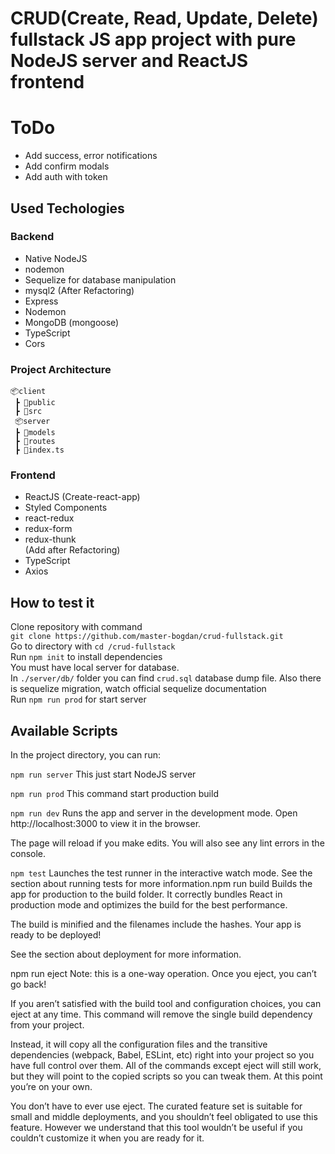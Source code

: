# CRUD(Create, Read, Update, Delete) fullstack JS app project with pure NodeJS server and ReactJS frontend

# ToDo
- Add success, error notifications
- Add confirm modals
- Add auth with token

## Used Techologies  
### Backend
- Native NodeJS
- nodemon
- Sequelize for database manipulation
- mysql2
(After Refactoring)
- Express
- Nodemon
- MongoDB (mongoose)
- TypeScript
- Cors

### Project Architecture
```
📦client
 ┣ 📂public
 ┣ 📂src
 📦server
 ┣ 📂models
 ┣ 📂routes
 ┣ 📜index.ts
```
### Frontend
- ReactJS (Create-react-app)
- Styled Components
- react-redux
- redux-form
- redux-thunk  
(Add after Refactoring)
- TypeScript
- Axios
## How to test it
Clone repository with command  
`git clone https://github.com/master-bogdan/crud-fullstack.git`  
Go to directory with `cd /crud-fullstack`  
Run `npm init` to install dependencies  
You must have local server for database.  
In `./server/db/` folder you can find `crud.sql` database dump file. Also there is sequelize migration, watch official sequelize documentation  
Run `npm run prod` for start server

## Available Scripts
In the project directory, you can run:

`npm run server`
This just start NodeJS server

`npm run prod`
This command start production build

`npm run dev`
Runs the app and server in the development mode.
Open http://localhost:3000 to view it in the browser.

The page will reload if you make edits.
You will also see any lint errors in the console.

`npm test`
Launches the test runner in the interactive watch mode.
See the section about running tests for more information.npm run build
Builds the app for production to the build folder.
It correctly bundles React in production mode and optimizes the build for the best performance.

The build is minified and the filenames include the hashes.
Your app is ready to be deployed!

See the section about deployment for more information.

npm run eject
Note: this is a one-way operation. Once you eject, you can’t go back!

If you aren’t satisfied with the build tool and configuration choices, you can eject at any time. This command will remove the single build dependency from your project.

Instead, it will copy all the configuration files and the transitive dependencies (webpack, Babel, ESLint, etc) right into your project so you have full control over them. All of the commands except eject will still work, but they will point to the copied scripts so you can tweak them. At this point you’re on your own.

You don’t have to ever use eject. The curated feature set is suitable for small and middle deployments, and you shouldn’t feel obligated to use this feature. However we understand that this tool wouldn’t be useful if you couldn’t customize it when you are ready for it.

